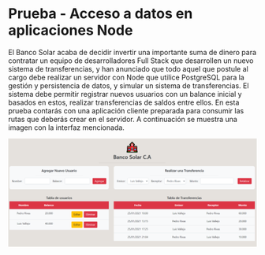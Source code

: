 # Prueba - Acceso a datos en aplicaciones Node

El Banco Solar acaba de decidir invertir una importante suma de dinero para contratar un
equipo de desarrolladores Full Stack que desarrollen un nuevo sistema de transferencias, y
han anunciado que todo aquel que postule al cargo debe realizar un servidor con Node que
utilice PostgreSQL para la gestión y persistencia de datos, y simular un sistema de
transferencias.
El sistema debe permitir registrar nuevos usuarios con un balance inicial y basados en estos,
realizar transferencias de saldos entre ellos.
En esta prueba contarás con una aplicación cliente preparada para consumir las rutas que
deberás crear en el servidor. A continuación se muestra una imagen con la interfaz
mencionada.

![banco](screenshot/banco.png)
